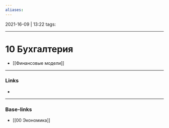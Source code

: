 ```yaml
---
aliases:
---
```

2021-16-09 | 13:22
tags: 
___

# 10 Бухгалтерия

- [[Финансовые модели]]

___
### Links
- 

___
### Base-links
- [[00 Экономика]]

